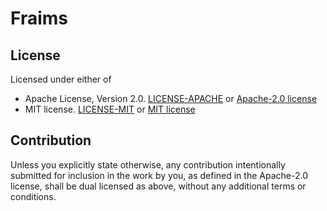 # Fraims

## License

Licensed under either of

- Apache License, Version 2.0. [LICENSE-APACHE](LICENSE-APACHE) or [Apache-2.0 license](http://apache.org/licenses/LICENSE-2.0)
- MIT license. [LICENSE-MIT](LICENSE-MIT) or [MIT license](http://opensource.org/licenses/MIT)

## Contribution

Unless you explicitly state otherwise, any contribution intentionally submitted
for inclusion in the work by you, as defined in the Apache-2.0 license, shall
be dual licensed as above, without any additional terms or conditions.

